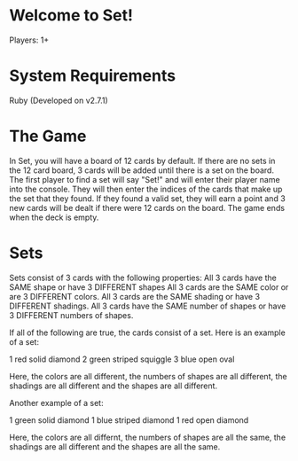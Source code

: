 # Welcome to Set!

Players: 1+

# System Requirements
Ruby (Developed on v2.7.1)

# The Game
In Set, you will have a board of 12 cards by default. If there are no sets in the 12 card board, 3 cards will be added until there is a set on the board. The first player to find a set will say "Set!" and will enter their player name into the console. They will then enter the indices of the cards that make up the set that they found. If they found a valid set, they will earn a point and 3 new cards will be dealt if there were 12 cards on the board. The game ends when the deck is empty.

# Sets
Sets consist of 3 cards with the following properties:
All 3 cards have the SAME shape or have 3 DIFFERENT shapes
All 3 cards are the SAME color or are 3 DIFFERENT colors.
All 3 cards are the SAME shading or have 3 DIFFERENT shadings.
All 3 cards have the SAME number of shapes or have 3 DIFFERENT numbers of shapes.

If all of the following are true, the cards consist of a set.
Here is an example of a set:

1 red solid diamond
2 green striped squiggle
3 blue open oval

Here, the colors are all different, the numbers of shapes are all different,
the shadings are all different and the shapes are all different.

Another example of a set:

1 green solid diamond
1 blue striped diamond
1 red open diamond

Here, the colors are all differnt, the numbers of shapes are all the same, the shadings are all different and the shapes are all the same.
